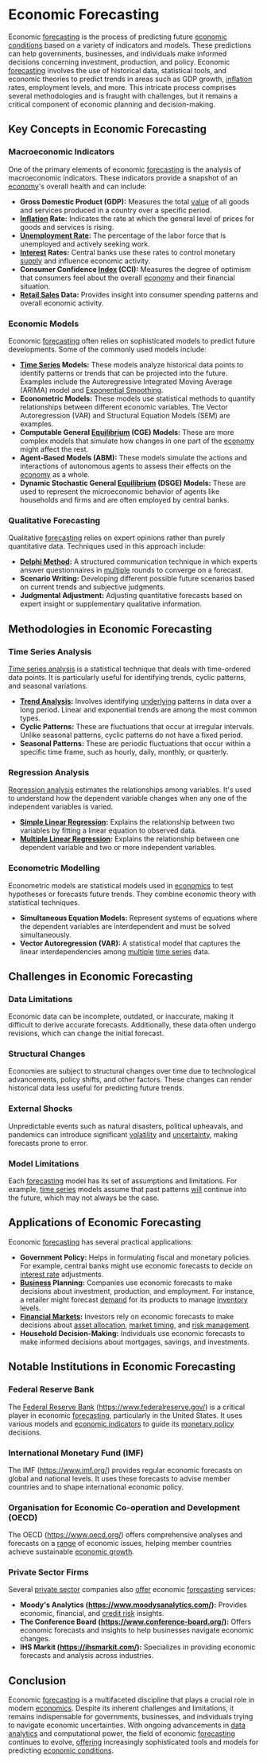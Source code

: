 # Economic Forecasting

Economic [forecasting](../f/forecasting.md) is the process of predicting future [economic conditions](../e/economic_conditions.md) based on a variety of indicators and models. These predictions can help governments, businesses, and individuals make informed decisions concerning investment, production, and policy. Economic [forecasting](../f/forecasting.md) involves the use of historical data, statistical tools, and economic theories to predict trends in areas such as GDP growth, [inflation](../i/inflation.md) rates, employment levels, and more. This intricate process comprises several methodologies and is fraught with challenges, but it remains a critical component of economic planning and decision-making.

## Key Concepts in Economic Forecasting

### Macroeconomic Indicators

One of the primary elements of economic [forecasting](../f/forecasting.md) is the analysis of macroeconomic indicators. These indicators provide a snapshot of an [economy](../e/economy.md)'s overall health and can include:

- **Gross Domestic Product (GDP):** Measures the total [value](../v/value.md) of all goods and services produced in a country over a specific period.
- **[Inflation](../i/inflation.md) Rate:** Indicates the rate at which the general level of prices for goods and services is rising.
- **[Unemployment Rate](../u/unemployment_rate.md):** The percentage of the labor force that is unemployed and actively seeking work.
- **[Interest](../i/interest.md) Rates:** Central banks use these rates to control monetary [supply](../s/supply.md) and influence economic activity.
- **Consumer Confidence [Index](../i/index_instrument.md) (CCI):** Measures the degree of optimism that consumers feel about the overall [economy](../e/economy.md) and their financial situation.
- **[Retail Sales](../r/retail_sales.md) Data:** Provides insight into consumer spending patterns and overall economic activity.

### Economic Models

Economic [forecasting](../f/forecasting.md) often relies on sophisticated models to predict future developments. Some of the commonly used models include:

- **[Time Series](../t/time_series.md) Models:** These models analyze historical data points to identify patterns or trends that can be projected into the future. Examples include the Autoregressive Integrated Moving Average (ARIMA) model and [Exponential Smoothing](../e/exponential_smoothing.md).
- **Econometric Models:** These models use statistical methods to quantify relationships between different economic variables. The Vector Autoregression (VAR) and Structural Equation Models (SEM) are examples.
- **Computable General [Equilibrium](../e/equilibrium.md) (CGE) Models:** These are more complex models that simulate how changes in one part of the [economy](../e/economy.md) might affect the rest.
- **Agent-Based Models (ABM):** These models simulate the actions and interactions of autonomous agents to assess their effects on the [economy](../e/economy.md) as a whole.
- **Dynamic Stochastic General [Equilibrium](../e/equilibrium.md) (DSGE) Models:** These are used to represent the microeconomic behavior of agents like households and firms and are often employed by central banks.

### Qualitative Forecasting

Qualitative [forecasting](../f/forecasting.md) relies on expert opinions rather than purely quantitative data. Techniques used in this approach include:

- **[Delphi Method](../d/delphi_method.md):** A structured communication technique in which experts answer questionnaires in [multiple](../m/multiple.md) rounds to converge on a forecast.
- **Scenario Writing:** Developing different possible future scenarios based on current trends and subjective judgments.
- **Judgmental Adjustment:** Adjusting quantitative forecasts based on expert insight or supplementary qualitative information.

## Methodologies in Economic Forecasting

### Time Series Analysis

[Time series analysis](../t/time_series_analysis.md) is a statistical technique that deals with time-ordered data points. It is particularly useful for identifying trends, cyclic patterns, and seasonal variations. 

- **[Trend Analysis](../t/trend_analysis.md):** Involves identifying [underlying](../u/underlying.md) patterns in data over a long period. Linear and exponential trends are among the most common types.
- **Cyclic Patterns:** These are fluctuations that occur at irregular intervals. Unlike seasonal patterns, cyclic patterns do not have a fixed period.
- **Seasonal Patterns:** These are periodic fluctuations that occur within a specific time frame, such as hourly, daily, monthly, or quarterly.

### Regression Analysis

[Regression analysis](../r/regression_analysis.md) estimates the relationships among variables. It's used to understand how the dependent variable changes when any one of the independent variables is varied.

- **[Simple Linear Regression](../s/simple_linear_regression.md):** Explains the relationship between two variables by fitting a linear equation to observed data.
- **[Multiple Linear Regression](../m/multiple_linear_regression.md):** Explains the relationship between one dependent variable and two or more independent variables.

### Econometric Modelling

Econometric models are statistical models used in [economics](../e/economics.md) to test hypotheses or forecasts future trends. They combine economic theory with statistical techniques.

- **Simultaneous Equation Models:** Represent systems of equations where the dependent variables are interdependent and must be solved simultaneously.
- **Vector Autoregression (VAR):** A statistical model that captures the linear interdependencies among [multiple](../m/multiple.md) [time series](../t/time_series.md) data.

## Challenges in Economic Forecasting

### Data Limitations

Economic data can be incomplete, outdated, or inaccurate, making it difficult to derive accurate forecasts. Additionally, these data often undergo revisions, which can change the initial forecast.

### Structural Changes

Economies are subject to structural changes over time due to technological advancements, policy shifts, and other factors. These changes can render historical data less useful for predicting future trends.

### External Shocks

Unpredictable events such as natural disasters, political upheavals, and pandemics can introduce significant [volatility](../v/volatility.md) and [uncertainty](../u/uncertainty_in_trading.md), making forecasts prone to error.

### Model Limitations

Each [forecasting](../f/forecasting.md) model has its set of assumptions and limitations. For example, [time series](../t/time_series.md) models assume that past patterns [will](../w/will.md) continue into the future, which may not always be the case.

## Applications of Economic Forecasting

Economic [forecasting](../f/forecasting.md) has several practical applications:

- **Government Policy:** Helps in formulating fiscal and monetary policies. For example, central banks might use economic forecasts to decide on [interest rate](../i/interest_rate.md) adjustments.
- **[Business](../b/business.md) Planning:** Companies use economic forecasts to make decisions about investment, production, and employment. For instance, a retailer might forecast [demand](../d/demand.md) for its products to manage [inventory](../i/inventory.md) levels.
- **[Financial Markets](../f/financial_market.md):** Investors rely on economic forecasts to make decisions about [asset allocation](../a/asset_allocation.md), [market timing](../m/market_timing.md), and [risk management](../r/risk_management.md).
- **Household Decision-Making:** Individuals use economic forecasts to make informed decisions about mortgages, savings, and investments.

## Notable Institutions in Economic Forecasting

### Federal Reserve Bank

The [Federal Reserve Bank](../f/federal_reserve_bank.md) (https://www.federalreserve.gov/) is a critical player in economic [forecasting](../f/forecasting.md), particularly in the United States. It uses various models and [economic indicators](../e/economic_indicators.md) to guide its [monetary policy](../m/monetary_policy.md) decisions.

### International Monetary Fund (IMF)

The IMF (https://www.imf.org/) provides regular economic forecasts on global and national levels. It uses these forecasts to advise member countries and to shape international economic policy.

### Organisation for Economic Co-operation and Development (OECD)

The OECD (https://www.oecd.org/) offers comprehensive analyses and forecasts on a [range](../r/range.md) of economic issues, helping member countries achieve sustainable [economic growth](../e/economic_growth.md).

### Private Sector Firms

Several [private sector](../p/private_sector.md) companies also [offer](../o/offer.md) economic [forecasting](../f/forecasting.md) services:

- **Moody's Analytics (https://www.moodysanalytics.com/):** Provides economic, financial, and [credit risk](../c/credit_risk.md) insights.
- **The Conference Board (https://www.conference-board.org/):** Offers economic forecasts and insights to help businesses navigate economic changes.
- **IHS Markit (https://ihsmarkit.com/):** Specializes in providing economic forecasts and analysis across industries.

## Conclusion

Economic [forecasting](../f/forecasting.md) is a multifaceted discipline that plays a crucial role in modern [economics](../e/economics.md). Despite its inherent challenges and limitations, it remains indispensable for governments, businesses, and individuals trying to navigate economic uncertainties. With ongoing advancements in [data analytics](../d/data_analytics.md) and computational power, the field of economic [forecasting](../f/forecasting.md) continues to evolve, [offering](../o/offering.md) increasingly sophisticated tools and models for predicting [economic conditions](../e/economic_conditions.md).
